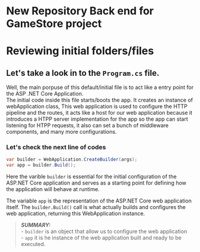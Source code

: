 # New Repository Back end for GameStore project


# Reviewing initial folders/files

## Let's take a look in to the `Program.cs` file.

Well, the main porpuse of this default/initial file is to act like a entry
point for the ASP .NET Core Application.<br>
The initial code inside this file starts/boots the app. It creates an instance
of webApplication class, This web application is used to configure the HTTP
pipeline and the routes, it acts like a host for our web application because
it introduces a HTPP server implementation for the app so the app can start
listening for HTPP requests, it also can set a bunch of middleware components,
and many more configurations.<br>

### Let's check the next line of codes
```c#
var builder = WebApplication.CreateBuilder(args);
var app = builder.Build();
```
Here the varible `builder` is essential for the initial configuration of the 
ASP.NET Core application and serves as a starting point for defining how the
application will behave at runtime.

The variable `app` is the representation of the ASP.NET Core web application
itself. The `builder.Build()` call is what actually builds and configures the
web application, returning this WebApplication instance.

> **_SUMMARY:_** <br>- `builder` is an object that allow us to configure the web application<br>- `app` it is he instance of the web application built and ready to be executed.
